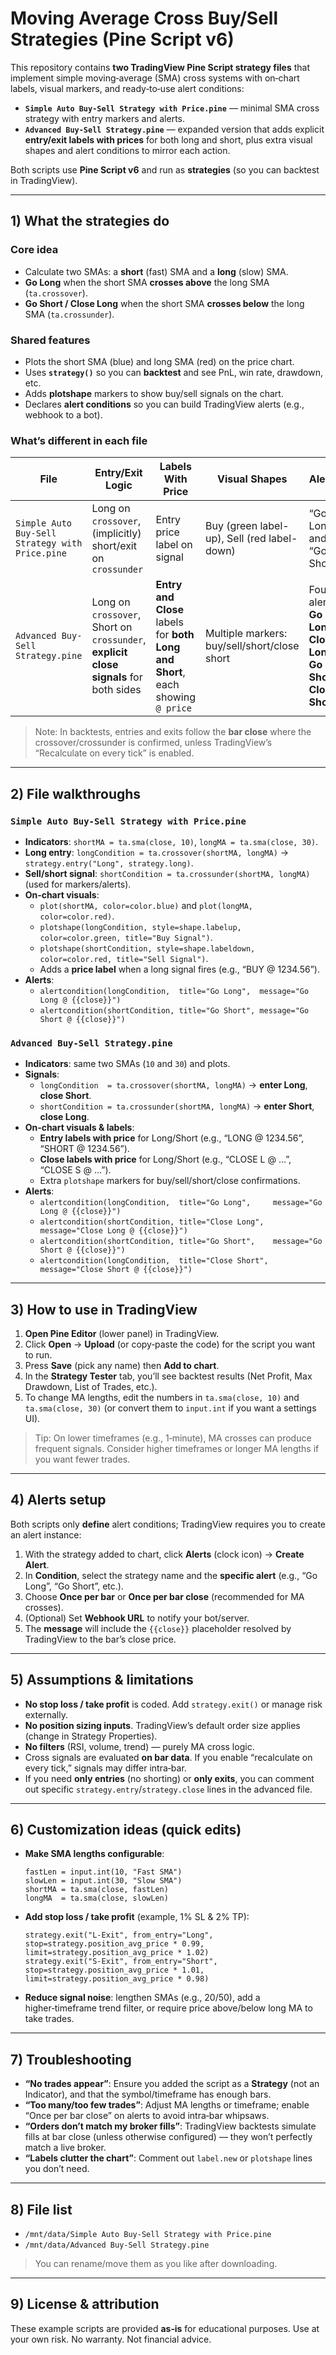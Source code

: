 # Moving Average Cross Buy/Sell Strategies (Pine Script v6)

This repository contains **two TradingView Pine Script strategy files** that implement simple moving‑average (SMA) cross systems with on‑chart labels, visual markers, and ready‑to‑use alert conditions:

- **`Simple Auto Buy-Sell Strategy with Price.pine`** — minimal SMA cross strategy with entry markers and alerts.
- **`Advanced Buy-Sell Strategy.pine`** — expanded version that adds explicit **entry/exit labels with prices** for both long and short, plus extra visual shapes and alert conditions to mirror each action.

Both scripts use **Pine Script v6** and run as **strategies** (so you can backtest in TradingView).

---

## 1) What the strategies do

### Core idea
- Calculate two SMAs: a **short** (fast) SMA and a **long** (slow) SMA.
- **Go Long** when the short SMA **crosses above** the long SMA (`ta.crossover`).
- **Go Short / Close Long** when the short SMA **crosses below** the long SMA (`ta.crossunder`).

### Shared features
- Plots the short SMA (blue) and long SMA (red) on the price chart.
- Uses **`strategy()`** so you can **backtest** and see PnL, win rate, drawdown, etc.
- Adds **plotshape** markers to show buy/sell signals on the chart.
- Declares **alert conditions** so you can build TradingView alerts (e.g., webhook to a bot).

### What’s different in each file

| File | Entry/Exit Logic | Labels With Price | Visual Shapes | Alerts |
|---|---|---|---|---|
| `Simple Auto Buy-Sell Strategy with Price.pine` | Long on `crossover`, (implicitly) short/exit on `crossunder` | Entry price label on signal | Buy (green label-up), Sell (red label-down) | “Go Long” and “Go Short” |
| `Advanced Buy-Sell Strategy.pine` | Long on `crossover`, Short on `crossunder`, **explicit close signals** for both sides | **Entry and Close** labels for **both Long and Short**, each showing `@ price` | Multiple markers: buy/sell/short/close short | Four alerts: **Go Long**, **Close Long**, **Go Short**, **Close Short** |

> Note: In backtests, entries and exits follow the **bar close** where the crossover/crossunder is confirmed, unless TradingView’s “Recalculate on every tick” is enabled.

---

## 2) File walkthroughs

### `Simple Auto Buy-Sell Strategy with Price.pine`
- **Indicators**: `shortMA = ta.sma(close, 10)`, `longMA = ta.sma(close, 30)`.
- **Long entry**: `longCondition = ta.crossover(shortMA, longMA)` → `strategy.entry("Long", strategy.long)`.
- **Sell/short signal**: `shortCondition = ta.crossunder(shortMA, longMA)` (used for markers/alerts).
- **On‑chart visuals**:
  - `plot(shortMA, color=color.blue)` and `plot(longMA, color=color.red)`.
  - `plotshape(longCondition, style=shape.labelup, color=color.green, title="Buy Signal")`.
  - `plotshape(shortCondition, style=shape.labeldown, color=color.red, title="Sell Signal")`.
  - Adds a **price label** when a long signal fires (e.g., “BUY @ 1234.56”).
- **Alerts**:
  - `alertcondition(longCondition,  title="Go Long",  message="Go Long @ {{close}}")`
  - `alertcondition(shortCondition, title="Go Short", message="Go Short @ {{close}}")`

### `Advanced Buy-Sell Strategy.pine`
- **Indicators**: same two SMAs (`10` and `30`) and plots.
- **Signals**:
  - `longCondition  = ta.crossover(shortMA, longMA)` → **enter Long**, **close Short**.
  - `shortCondition = ta.crossunder(shortMA, longMA)` → **enter Short**, **close Long**.
- **On‑chart visuals & labels**:
  - **Entry labels with price** for Long/Short (e.g., “LONG @ 1234.56”, “SHORT @ 1234.56”).  
  - **Close labels with price** for Long/Short (e.g., “CLOSE L @ …”, “CLOSE S @ …”).  
  - Extra `plotshape` markers for buy/sell/short/close confirmations.
- **Alerts**:
  - `alertcondition(longCondition,  title="Go Long",     message="Go Long @ {{close}}")`
  - `alertcondition(shortCondition, title="Close Long",  message="Close Long @ {{close}}")`
  - `alertcondition(shortCondition, title="Go Short",    message="Go Short @ {{close}}")`
  - `alertcondition(longCondition,  title="Close Short", message="Close Short @ {{close}}")`

---

## 3) How to use in TradingView

1. **Open Pine Editor** (lower panel) in TradingView.
2. Click **Open** → **Upload** (or copy‑paste the code) for the script you want to run.
3. Press **Save** (pick any name) then **Add to chart**.
4. In the **Strategy Tester** tab, you’ll see backtest results (Net Profit, Max Drawdown, List of Trades, etc.).
5. To change MA lengths, edit the numbers in `ta.sma(close, 10)` and `ta.sma(close, 30)` (or convert them to `input.int` if you want a settings UI).

> Tip: On lower timeframes (e.g., 1‑minute), MA crosses can produce frequent signals. Consider higher timeframes or longer MA lengths if you want fewer trades.

---

## 4) Alerts setup

Both scripts only **define** alert conditions; TradingView requires you to create an alert instance:

1. With the strategy added to chart, click **Alerts** (clock icon) → **Create Alert**.
2. In **Condition**, select the strategy name and the **specific alert** (e.g., “Go Long”, “Go Short”, etc.).
3. Choose **Once per bar** or **Once per bar close** (recommended for MA crosses).
4. (Optional) Set **Webhook URL** to notify your bot/server.
5. The **message** will include the `{{close}}` placeholder resolved by TradingView to the bar’s close price.

---

## 5) Assumptions & limitations

- **No stop loss / take profit** is coded. Add `strategy.exit()` or manage risk externally.
- **No position sizing inputs**. TradingView’s default order size applies (change in Strategy Properties).
- **No filters** (RSI, volume, trend) — purely MA cross logic.
- Cross signals are evaluated **on bar data**. If you enable “recalculate on every tick,” signals may differ intra‑bar.
- If you need **only entries** (no shorting) or **only exits**, you can comment out specific `strategy.entry`/`strategy.close` lines in the advanced file.

---

## 6) Customization ideas (quick edits)

- **Make SMA lengths configurable**:
  ```pine
  fastLen = input.int(10, "Fast SMA")
  slowLen = input.int(30, "Slow SMA")
  shortMA = ta.sma(close, fastLen)
  longMA  = ta.sma(close, slowLen)
  ```
- **Add stop loss / take profit** (example, 1% SL & 2% TP):
  ```pine
  strategy.exit("L-Exit", from_entry="Long", stop=strategy.position_avg_price * 0.99, limit=strategy.position_avg_price * 1.02)
  strategy.exit("S-Exit", from_entry="Short", stop=strategy.position_avg_price * 1.01, limit=strategy.position_avg_price * 0.98)
  ```
- **Reduce signal noise**: lengthen SMAs (e.g., 20/50), add a higher‑timeframe trend filter, or require price above/below long MA to take trades.

---

## 7) Troubleshooting

- **“No trades appear”**: Ensure you added the script as a **Strategy** (not an Indicator), and that the symbol/timeframe has enough bars.
- **“Too many/too few trades”**: Adjust MA lengths or timeframe; enable “Once per bar close” on alerts to avoid intra‑bar whipsaws.
- **“Orders don’t match my broker fills”**: TradingView backtests simulate fills at bar close (unless otherwise configured) — they won’t perfectly match a live broker.
- **“Labels clutter the chart”**: Comment out `label.new` or `plotshape` lines you don’t need.

---

## 8) File list

- `/mnt/data/Simple Auto Buy-Sell Strategy with Price.pine`
- `/mnt/data/Advanced Buy-Sell Strategy.pine`

> You can rename/move them as you like after downloading.

---

## 9) License & attribution

These example scripts are provided **as‑is** for educational purposes. Use at your own risk. No warranty. Not financial advice.

